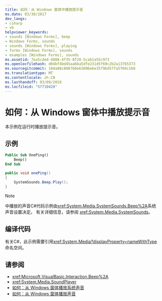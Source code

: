 ```yaml
---
title: 如何：从 Windows 窗体中播放提示音
ms.date: 03/30/2017
dev_langs:
- csharp
- vb
helpviewer_keywords:
- sounds [Windows Forms], beep
- Windows Forms, sounds
- sounds [Windows Forms], playing
- forms [Windows Forms], sounds
- examples [Windows Forms], sounds
ms.assetid: 7ea5cded-4888-4f35-8f28-5cab1a55c973
ms.openlocfilehash: d04bf4bd45aa6ba5dfe231d5f69c2b2a13765373
ms.sourcegitcommit: 160a88c8087b0e63606e6e35f9bd57fa5f69c168
ms.translationtype: MT
ms.contentlocale: zh-CN
ms.lasthandoff: 03/09/2019
ms.locfileid: "57710428"
---
```

# <a name="how-to-play-a-beep-from-a-windows-form"></a>如何：从 Windows 窗体中播放提示音
本示例在运行时播放提示音。  
  
## <a name="example"></a>示例  
  
```vb  
Public Sub OnePing()  
    Beep()  
End Sub  
```  
  
```csharp  
public void onePing()  
{  
    SystemSounds.Beep.Play();  
}  
```  
  
> [!NOTE]
>  中播放的声音C#代码示例由<xref:System.Media.SystemSounds.Beep%2A>系统声音设置决定。 有关详细信息，请参阅 <xref:System.Media.SystemSounds>。  
  
## <a name="compiling-the-code"></a>编译代码  
 有关C#，此示例需要引用<xref:System.Media?displayProperty=nameWithType>命名空间。  
  
## <a name="see-also"></a>请参阅
- <xref:Microsoft.VisualBasic.Interaction.Beep%2A>
- <xref:System.Media.SoundPlayer>
- [如何：从 Windows 窗体播放系统声音](how-to-play-a-system-sound-from-a-windows-form.md)
- [如何：从 Windows 窗体播放声音](how-to-play-a-sound-from-a-windows-form.md)
